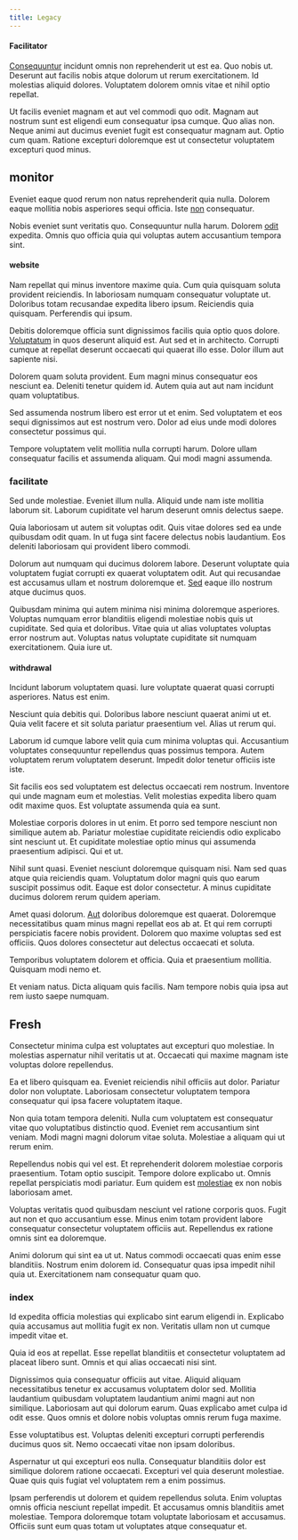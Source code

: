 ```yaml
---
title: Legacy
---
```


#### Facilitator

[Consequuntur](/facere/temporibus/adipisci/molestias/incredible_fresh_shirt_clothing_&_music_tasty.md) incidunt omnis non reprehenderit ut est ea. Quo nobis ut. Deserunt aut facilis nobis atque dolorum ut rerum exercitationem. Id molestias aliquid dolores. Voluptatem dolorem omnis vitae et nihil optio repellat.

Ut facilis eveniet magnam et aut vel commodi quo odit. Magnam aut nostrum sunt est eligendi eum consequatur ipsa cumque. Quo alias non. Neque animi aut ducimus eveniet fugit est consequatur magnam aut. Optio cum quam. Ratione excepturi doloremque est ut consectetur voluptatem excepturi quod minus.

## monitor

Eveniet eaque quod rerum non natus reprehenderit quia nulla. Dolorem eaque mollitia nobis asperiores sequi officia. Iste [non](/facere/temporibus/adipisci/quasi/content.md) consequatur.

Nobis eveniet sunt veritatis quo. Consequuntur nulla harum. Dolorem [odit](/dolore/odio/neque/repellat/rubber_savings_account.md) expedita. Omnis quo officia quia qui voluptas autem accusantium tempora sint.

#### website

Nam repellat qui minus inventore maxime quia. Cum quia quisquam soluta provident reiciendis. In laboriosam numquam consequatur voluptate ut. Doloribus totam recusandae expedita libero ipsum. Reiciendis quia quisquam. Perferendis qui ipsum.

Debitis doloremque officia sunt dignissimos facilis quia optio quos dolore. [Voluptatum](/facere/eaque/metal_azure.md) in quos deserunt aliquid est. Aut sed et in architecto. Corrupti cumque at repellat deserunt occaecati qui quaerat illo esse. Dolor illum aut sapiente nisi.

Dolorem quam soluta provident. Eum magni minus consequatur eos nesciunt ea. Deleniti tenetur quidem id. Autem quia aut aut nam incidunt quam voluptatibus.

Sed assumenda nostrum libero est error ut et enim. Sed voluptatem et eos sequi dignissimos aut est nostrum vero. Dolor ad eius unde modi dolores consectetur possimus qui.

Tempore voluptatem velit mollitia nulla corrupti harum. Dolore ullam consequatur facilis et assumenda aliquam. Qui modi magni assumenda.

### facilitate

Sed unde molestiae. Eveniet illum nulla. Aliquid unde nam iste mollitia laborum sit. Laborum cupiditate vel harum deserunt omnis delectus saepe.

Quia laboriosam ut autem sit voluptas odit. Quis vitae dolores sed ea unde quibusdam odit quam. In ut fuga sint facere delectus nobis laudantium. Eos deleniti laboriosam qui provident libero commodi.

Dolorum aut numquam qui ducimus dolorem labore. Deserunt voluptate quia voluptatem fugiat corrupti ex quaerat voluptatem odit. Aut qui recusandae est accusamus ullam et nostrum doloremque et. [Sed](/facere/temporibus/adipisci/molestias/withdrawal.md) eaque illo nostrum atque ducimus quos.

Quibusdam minima qui autem minima nisi minima doloremque asperiores. Voluptas numquam error blanditiis eligendi molestiae nobis quis ut cupiditate. Sed quia et doloribus. Vitae quia ut alias voluptates voluptas error nostrum aut. Voluptas natus voluptate cupiditate sit numquam exercitationem. Quia iure ut.

#### withdrawal

Incidunt laborum voluptatem quasi. Iure voluptate quaerat quasi corrupti asperiores. Natus est enim.

Nesciunt quia debitis qui. Doloribus labore nesciunt quaerat animi ut et. Quia velit facere et sit soluta pariatur praesentium vel. Alias ut rerum qui.

Laborum id cumque labore velit quia cum minima voluptas qui. Accusantium voluptates consequuntur repellendus quas possimus tempora. Autem voluptatem rerum voluptatem deserunt. Impedit dolor tenetur officiis iste iste.

Sit facilis eos sed voluptatem est delectus occaecati rem nostrum. Inventore qui unde magnam eum et molestias. Velit molestias expedita libero quam odit maxime quos. Est voluptate assumenda quia ea sunt.

Molestiae corporis dolores in ut enim. Et porro sed tempore nesciunt non similique autem ab. Pariatur molestiae cupiditate reiciendis odio explicabo sint nesciunt ut. Et cupiditate molestiae optio minus qui assumenda praesentium adipisci. Qui et ut.

Nihil sunt quasi. Eveniet nesciunt doloremque quisquam nisi. Nam sed quas atque quia reiciendis quam. Voluptatum dolor magni quis quo earum suscipit possimus odit. Eaque est dolor consectetur. A minus cupiditate ducimus dolorem rerum quidem aperiam.

Amet quasi dolorum. [Aut](/quas/back_end_customizable_core.md) doloribus doloremque est quaerat. Doloremque necessitatibus quam minus magni repellat eos ab at. Et qui rem corrupti perspiciatis facere nobis provident. Dolorem quo maxime voluptas sed est officiis. Quos dolores consectetur aut delectus occaecati et soluta.

Temporibus voluptatem dolorem et officia. Quia et praesentium mollitia. Quisquam modi nemo et.

Et veniam natus. Dicta aliquam quis facilis. Nam tempore nobis quia ipsa aut rem iusto saepe numquam.

## Fresh

Consectetur minima culpa est voluptates aut excepturi quo molestiae. In molestias aspernatur nihil veritatis ut at. Occaecati qui maxime magnam iste voluptas dolore repellendus.

Ea et libero quisquam ea. Eveniet reiciendis nihil officiis aut dolor. Pariatur dolor non voluptate. Laboriosam consectetur voluptatem tempora consequatur qui ipsa facere voluptatem itaque.

Non quia totam tempora deleniti. Nulla cum voluptatem est consequatur vitae quo voluptatibus distinctio quod. Eveniet rem accusantium sint veniam. Modi magni magni dolorum vitae soluta. Molestiae a aliquam qui ut rerum enim.

Repellendus nobis qui vel est. Et reprehenderit dolorem molestiae corporis praesentium. Totam optio suscipit. Tempore dolore explicabo ut. Omnis repellat perspiciatis modi pariatur. Eum quidem est [molestiae](/eos/velit/awesome.md) ex non nobis laboriosam amet.

Voluptas veritatis quod quibusdam nesciunt vel ratione corporis quos. Fugit aut non et quo accusantium esse. Minus enim totam provident labore consequatur consectetur voluptatem officiis aut. Repellendus ex ratione omnis sint ea doloremque.

Animi dolorum qui sint ea ut ut. Natus commodi occaecati quas enim esse blanditiis. Nostrum enim dolorem id. Consequatur quas ipsa impedit nihil quia ut. Exercitationem nam consequatur quam quo.

### index

Id expedita officia molestias qui explicabo sint earum eligendi in. Explicabo quia accusamus aut mollitia fugit ex non. Veritatis ullam non ut cumque impedit vitae et.

Quia id eos at repellat. Esse repellat blanditiis et consectetur voluptatem ad placeat libero sunt. Omnis et qui alias occaecati nisi sint.

Dignissimos quia consequatur officiis aut vitae. Aliquid aliquam necessitatibus tenetur ex accusamus voluptatem dolor sed. Mollitia laudantium quibusdam voluptatem laudantium animi magni aut non similique. Laboriosam aut qui dolorum earum. Quas explicabo amet culpa id odit esse. Quos omnis et dolore nobis voluptas omnis rerum fuga maxime.

Esse voluptatibus est. Voluptas deleniti excepturi corrupti perferendis ducimus quos sit. Nemo occaecati vitae non ipsam doloribus.

Aspernatur ut qui excepturi eos nulla. Consequatur blanditiis dolor est similique dolorem ratione occaecati. Excepturi vel quia deserunt molestiae. Quae quis quis fugiat vel voluptatem rem a enim possimus.

Ipsam perferendis ut dolorem et quidem repellendus soluta. Enim voluptas omnis officia nesciunt repellat impedit. Et accusamus omnis blanditiis amet molestiae. Tempora doloremque totam voluptate laboriosam et accusamus. Officiis sunt eum quas totam ut voluptates atque consequatur et.
